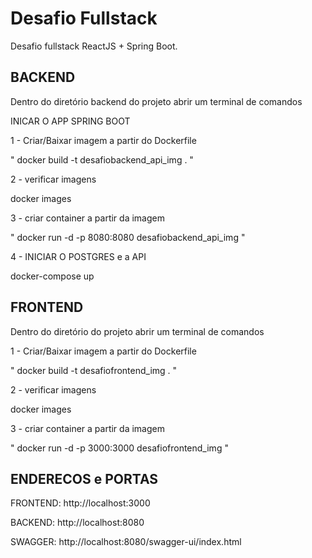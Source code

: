 # Desafio Fullstack

Desafio fullstack ReactJS + Spring Boot.

## BACKEND

Dentro do diretório backend do projeto abrir um terminal de comandos

INICAR O APP SPRING BOOT

1 - Criar/Baixar imagem a partir do Dockerfile


 " docker build -t desafiobackend_api_img  .  "

2 - verificar imagens

 docker images

3 - criar container a partir da imagem

 " docker run -d -p 8080:8080 desafiobackend_api_img "

4 - INICIAR O POSTGRES e a API

  docker-compose up


##  FRONTEND

Dentro do diretório do projeto abrir um terminal de comandos

1 - Criar/Baixar imagem a partir do Dockerfile


 " docker build -t desafiofrontend_img  . "

2 - verificar imagens

 docker images
 

3 - criar container a partir da imagem

 " docker run -d -p 3000:3000  desafiofrontend_img "

 ## ENDERECOS e PORTAS
 FRONTEND: http://localhost:3000
 
 BACKEND: http://localhost:8080

 SWAGGER: http://localhost:8080/swagger-ui/index.html

 
